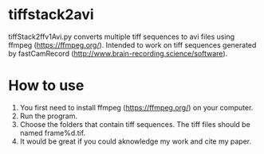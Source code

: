 tiffstack2avi
=============
tiffStack2ffv1Avi.py converts multiple tiff sequences to avi files using ffmpeg (https://ffmpeg.org/). Intended to work on tiff sequences generated by fastCamRecord (http://www.brain-recording.science/software).

How to use
==========
1. You first need to install ffmpeg (https://ffmpeg.org/) on your computer.
2. Run the program.
3. Choose the folders that contain tiff sequences. The tiff files should be named frame%d.tif.
4. It would be great if you could aknowledge my work and cite my paper.
